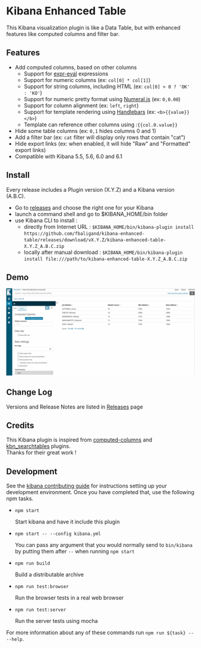# Kibana Enhanced Table

This Kibana visualization plugin is like a Data Table, but with enhanced features like computed columns and filter bar.

## Features

- Add computed columns, based on other columns
  - Support for [expr-eval](https://github.com/silentmatt/expr-eval#expression-syntax) expressions
  - Support for numeric columns (ex: `col[0] * col[1]`)
  - Support for string columns, including HTML (ex: `col[0] > 0 ? 'OK' : 'KO'`)
  - Support for numeric pretty format using [Numeral.js](http://numeraljs.com/#format) (ex: `0,0.00`)
  - Support for column alignment (ex: `left`, `right`)
  - Support for template rendering using [Handlebars](http://handlebarsjs.com/expressions.html) (ex: `<b>{{value}}</b>`)
  - Template can reference other columns using :`{{col.0.value}}`
- Hide some table columns (ex: `0,1` hides columns 0 and 1)
- Add a filter bar (ex: `cat` filter will display only rows that contain "cat")
- Hide export links (ex: when enabled, it will hide "Raw" and "Formatted" export links)
- Compatible with Kibana 5.5, 5.6, 6.0 and 6.1


## Install

Every release includes a Plugin version (X.Y.Z) and a Kibana version (A.B.C).

- Go to [releases](https://github.com/fbaligand/kibana-enhanced-table/releases "Go to releases!") and choose the right one for your Kibana
- launch a command shell and go to $KIBANA_HOME/bin folder
- use Kibana CLI to install : 
  - directly from Internet URL :
`$KIBANA_HOME/bin/kibana-plugin install https://github.com/fbaligand/kibana-enhanced-table/releases/download/vX.Y.Z/kibana-enhanced-table-X.Y.Z_A.B.C.zip`
  - locally after manual download :
`$KIBANA_HOME/bin/kibana-plugin install file:///path/to/kibana-enhanced-table-X.Y.Z_A.B.C.zip`


## Demo

![Demo](docs/demo.gif)


## Change Log

Versions and Release Notes are listed in [Releases](https://github.com/fbaligand/kibana-enhanced-table/releases) page


## Credits

This Kibana plugin is inspired from [computed-columns](https://github.com/seadiaz/computed-columns) and [kbn_searchtables](https://github.com/dlumbrer/kbn_searchtables) plugins.  
Thanks for their great work !

## Development

See the [kibana contributing guide](https://github.com/elastic/kibana/blob/master/CONTRIBUTING.md) for instructions setting up your development environment. Once you have completed that, use the following npm tasks.

  - `npm start`

    Start kibana and have it include this plugin

  - `npm start -- --config kibana.yml`

    You can pass any argument that you would normally send to `bin/kibana` by putting them after `--` when running `npm start`

  - `npm run build`

    Build a distributable archive

  - `npm run test:browser`

    Run the browser tests in a real web browser

  - `npm run test:server`

    Run the server tests using mocha

For more information about any of these commands run `npm run ${task} -- --help`.
